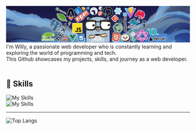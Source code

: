 <img src="gh_header.png">
I'm Willy, a passionate web developer who is constantly learning and exploring the world of programming and tech. <br> This Github showcases my projects, skills, and journey as a web developer.
<br>
<br>


## 🧠 Skills

![My Skills](https://skillicons.dev/icons?i=html,css,js,ts,react,electron,python,nodejs,firebase,vite)<br>
![My Skills](https://skillicons.dev/icons?i=webpack,git,github,vscode,md,powershell,bash,ps,bootstrap,tailwind)

------

![Top Langs](https://github-readme-stats.vercel.app/api/top-langs/?username=willywdev&layout=compact)
